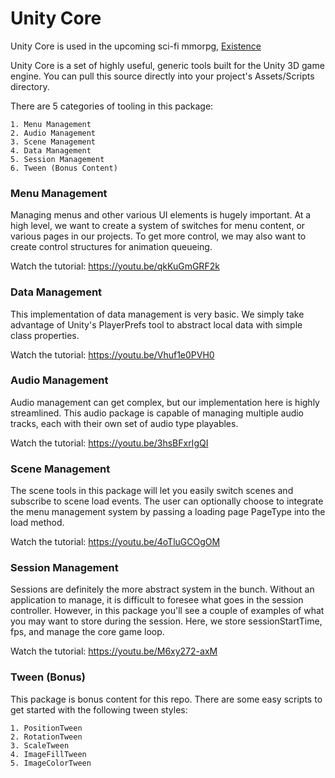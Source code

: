 # Unity Core

Unity Core is used in the upcoming sci-fi mmorpg, [Existence](https://bit.ly/2ZUqWYs)

Unity Core is a set of highly useful, generic tools built for the Unity 3D game engine. You can pull this source directly into your project's Assets/Scripts directory.

There are 5 categories of tooling in this package:

    1. Menu Management
    2. Audio Management
    3. Scene Management
    4. Data Management
    5. Session Management
    6. Tween (Bonus Content)

### Menu Management

Managing menus and other various UI elements is hugely important. At a high level, we want to create a system of switches for menu content, or various pages in our projects. To get more control, we may also want to create control structures for animation queueing. 

Watch the tutorial: https://youtu.be/qkKuGmGRF2k

### Data Management

This implementation of data management is very basic. We simply take advantage of Unity's PlayerPrefs tool to abstract local data with simple class properties. 

Watch the tutorial: https://youtu.be/Vhuf1e0PVH0

### Audio Management

Audio management can get complex, but our implementation here is highly streamlined. This audio package is capable of managing multiple audio tracks, each with their own set of audio type playables. 

Watch the tutorial: https://youtu.be/3hsBFxrIgQI

### Scene Management

The scene tools in this package will let you easily switch scenes and subscribe to scene load events. The user can optionally choose to integrate the menu management system by passing a loading page PageType into the load method. 

Watch the tutorial: https://youtu.be/4oTluGCOgOM

### Session Management

Sessions are definitely the more abstract system in the bunch. Without an application to manage, it is difficult to foresee what goes in the session controller. However, in this package you'll see a couple of examples of what you may want to store during the session. Here, we store sessionStartTime, fps, and manage the core game loop.

Watch the tutorial: https://youtu.be/M6xy272-axM 

### Tween (Bonus)

This package is bonus content for this repo. There are some easy scripts to get started with the following tween styles:

    1. PositionTween
    2. RotationTween
    3. ScaleTween
    4. ImageFillTween
    5. ImageColorTween
